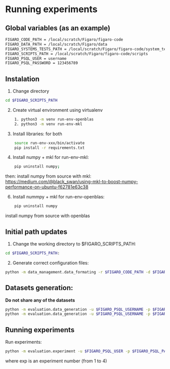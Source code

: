 Running experiments
==================
## Global variables (as an example)
```bash
FIGARO_CODE_PATH = /local/scratch/Figaro/figaro-code
FIGARO_DATA_PATH = /local/scratch/Figaro/data
FIGARO_SYSTEMS_TESTS_PATH = /local/scratch/Figaro/figaro-code/system_tests
FIGARO_SCRIPTS_PATH = /local/scratch/Figaro/figaro-code/scripts
FIGARO_PSQL_USER = username
FIGARO_PSQL_PASSWORD = 123456789
```

## Instalation
1. Change directory
```bash
cd $FIGARO_SCRIPTS_PATH
```
2. Create virtual environment using virtualenv
```bash
    1. python3 -m venv run-env-openblas
    2. python3 -m venv run-env-mkl
```
3. Install libraries: for both
```bash
    source run-env-xxx/bin/activate
    pip install -r requirements.txt
```
4. Install numpy + mkl for run-env-mkl:

```bash
    pip uninstall numpy;
```

then: install numpy from source with mkl: https://medium.com/@black_swan/using-mkl-to-boost-numpy-performance-on-ubuntu-f62781e63c38

6. Install nummpy + mkl for run-env-openblas:
```bash
    pip uninstall numpy
```
install numpy from source with openblas


## Initial path updates

1. Change the working directory to $FIGARO_SCRIPTS_PATH:
```bash
cd $FIGARO_SCRIPTS_PATH:
```
2. Generate correct configuration files:
```bash
python -m data_management.data_formating -r $FIGARO_CODE_PATH -d $FIGARO_DATA_PATH -s $FIGARO_SYSTEMS_TESTS_PATH --backup
```

## Datasets generation:
**Do not share any of the datasets**

```bash
python -m evaluation.data_generation -u $FIGARO_PSQL_USERNAME -p $FIGARO_PSQL_PASSWOD  -s $FIGARO_SYSTEMS_TESTS_PATH -d $FIGARO_DATA_PATH --data_type download_real_data
python -m evaluation.data_generation -u $FIGARO_PSQL_USERNAME -p $FIGARO_PSQL_PASSWOD  -s $FIGARO_SYSTEMS_TESTS_PATH -d $FIGARO_DATA_PATH --data_type all
```

## Running experiments
Run experiments:
```bash
python -m evaluation.experiment -u $FIGARO_PSQL_USER -p $FIGARO_PSQL_PASSWORD -r $FIGARO_ROOT_PATH -s $FIGARO_SYSTEMS_TESTS_PATH -e exp
```
where exp is an experiment number (from 1 to 4)


